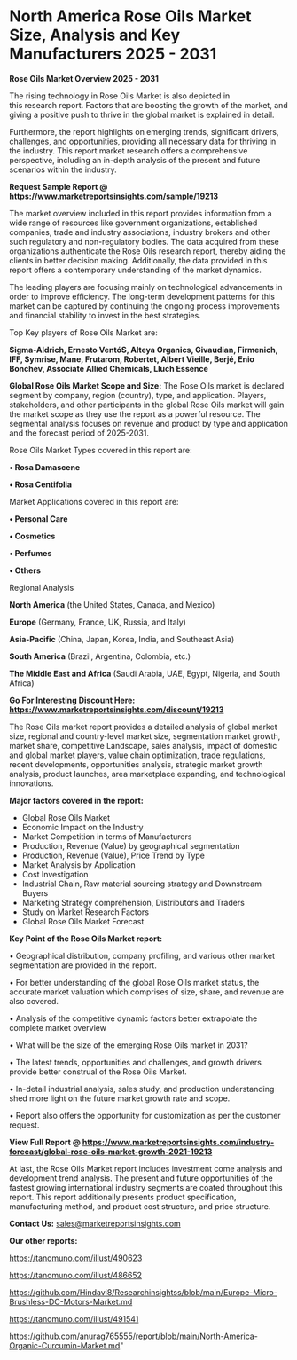# North America Rose Oils Market Size, Analysis and Key Manufacturers 2025 - 2031

<Strong> Rose Oils Market Overview 2025 - 2031</strong>

The rising technology in Rose Oils Market is also depicted in this research report. Factors that are boosting the growth of the market, and giving a positive push to thrive in the global market is explained in detail.

Furthermore, the report highlights on emerging trends, significant drivers, challenges, and opportunities, providing all necessary data for thriving in the industry. This report market research offers a comprehensive perspective, including an in-depth analysis of the present and future scenarios within the industry.

<strong>Request Sample Report @ <a href=https://www.marketreportsinsights.com/sample/19213>https://www.marketreportsinsights.com/sample/19213</a></strong>

The market overview included in this report provides information from a wide range of resources like government organizations, established companies, trade and industry associations, industry brokers and other such regulatory and non-regulatory bodies. The data acquired from these organizations authenticate the Rose Oils research report, thereby aiding the clients in better decision making. Additionally, the data provided in this report offers a contemporary understanding of the market dynamics.

The leading players are focusing mainly on technological advancements in order to improve efficiency. The long-term development patterns for this market can be captured by continuing the ongoing process improvements and financial stability to invest in the best strategies.

Top Key players of Rose Oils Market are:

<strong>Sigma-Aldrich, Ernesto VentóS, Alteya Organics, Givaudian, Firmenich, IFF, Symrise, Mane, Frutarom, Robertet, Albert Vieille, Berjé, Enio Bonchev, Associate Allied Chemicals, Lluch Essence</strong>

<strong><b>Global Rose Oils Market Scope and Size:</b></strong>
The Rose Oils market is declared segment by company, region (country), type, and application. Players, stakeholders, and other participants in the global Rose Oils market will gain the market scope as they use the report as a powerful resource. The segmental analysis focuses on revenue and product by type and application and the forecast period of 2025-2031.

Rose Oils Market Types covered in this report are:

<strong>• Rosa Damascene

• Rosa Centifolia</strong>

Market Applications covered in this report are:

<strong>• Personal Care

• Cosmetics

• Perfumes

• Others</strong> 

Regional Analysis

<strong>North America</strong> (the United States, Canada, and Mexico)

<strong>Europe</strong> (Germany, France, UK, Russia, and Italy)

<strong>Asia-Pacific</strong> (China, Japan, Korea, India, and Southeast Asia)

<strong>South America</strong> (Brazil, Argentina, Colombia, etc.)

<strong>The Middle East and Africa</strong> (Saudi Arabia, UAE, Egypt, Nigeria, and South Africa)

<strong>Go For Interesting Discount Here: <a href=https://www.marketreportsinsights.com/discount/19213>https://www.marketreportsinsights.com/discount/19213</a></strong>

The Rose Oils market report provides a detailed analysis of global market size, regional and country-level market size, segmentation market growth, market share, competitive Landscape, sales analysis, impact of domestic and global market players, value chain optimization, trade regulations, recent developments, opportunities analysis, strategic market growth analysis, product launches, area marketplace expanding, and technological innovations.

<strong><b>Major factors covered in the report:</b></strong>
<ul>
  <li>Global Rose Oils Market </li>
  <li>Economic Impact on the Industry</li>
  <li>Market Competition in terms of Manufacturers</li>
  <li>Production, Revenue (Value) by geographical segmentation</li>
  <li>Production, Revenue (Value), Price Trend by Type</li>
  <li>Market Analysis by Application</li>
  <li>Cost Investigation</li>
  <li>Industrial Chain, Raw material sourcing strategy and Downstream Buyers</li>
  <li>Marketing Strategy comprehension, Distributors and Traders</li>
  <li>Study on Market Research Factors</li>
  <li>Global Rose Oils Market Forecast</li>
</ul>

<strong><b>Key Point of the Rose Oils Market report:</b></strong>

• Geographical distribution, company profiling, and various other market segmentation are provided in the report.

• For better understanding of the global Rose Oils market status, the accurate market valuation which comprises of size, share, and revenue are also covered.

• Analysis of the competitive dynamic factors better extrapolate the complete market overview

• What will be the size of the emerging Rose Oils market in 2031?

• The latest trends, opportunities and challenges, and growth drivers provide better construal of the Rose Oils Market.

• In-detail industrial analysis, sales study, and production understanding shed more light on the future market growth rate and scope.

• Report also offers the opportunity for customization as per the customer request.

<strong><b>View Full Report @ <a href=https://www.marketreportsinsights.com/industry-forecast/global-rose-oils-market-growth-2021-19213>https://www.marketreportsinsights.com/industry-forecast/global-rose-oils-market-growth-2021-19213</a></b></strong>


At last, the Rose Oils Market report includes investment come analysis and development trend analysis. The present and future opportunities of the fastest growing international industry segments are coated throughout this report. This report additionally presents product specification, manufacturing method, and product cost structure, and price structure.

<strong>Contact Us:</strong>
sales@marketreportsinsights.com

<strong>Our other reports:</strong>

<a href=https://tanomuno.com/illust/490623>https://tanomuno.com/illust/490623</a>

<a href=https://tanomuno.com/illust/486652>https://tanomuno.com/illust/486652</a>

<a href=https://github.com/Hindavi8/Researchinsightss/blob/main/Europe-Micro-Brushless-DC-Motors-Market.md>https://github.com/Hindavi8/Researchinsightss/blob/main/Europe-Micro-Brushless-DC-Motors-Market.md</a>

<a href=https://tanomuno.com/illust/491541>https://tanomuno.com/illust/491541</a>

<a href=https://github.com/anurag765555/report/blob/main/North-America-Organic-Curcumin-Market.md>https://github.com/anurag765555/report/blob/main/North-America-Organic-Curcumin-Market.md</a>"
